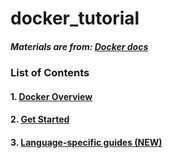# docker_tutorial

##### Materials are from: [Docker docs](https://docs.docker.com)

### List of Contents

#### 1. [Docker Overview](DockerOverview.md)
#### 2. [Get Started](Get_started.md)
#### 3. [Language-specific guides (NEW)](lsg.md)
